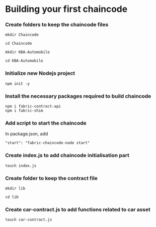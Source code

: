 # Building your first chaincode

### Create folders to keep the chaincode files
```
mkdir Chaincode
```
```
cd Chaincode
```
```
mkdir KBA-Automobile
```

```
cd KBA-Automobile
```

### Initialize new Nodejs project
```
npm init -y
```

### Install the necessary packages required to build chaincode
```
npm i fabric-contract-api
npm i fabric-shim

```

### Add script to start the chaincode
In package.json, add 
```
"start": "fabric-chaincode-node start"
```

### Create index.js to add chaincode initialisation part
```
touch index.js
```

### Create folder to keep the contract file
```
mkdir lib
```
```
cd lib
```

### Create car-contract.js to add functions related to car asset
```
touch car-contract.js
```


